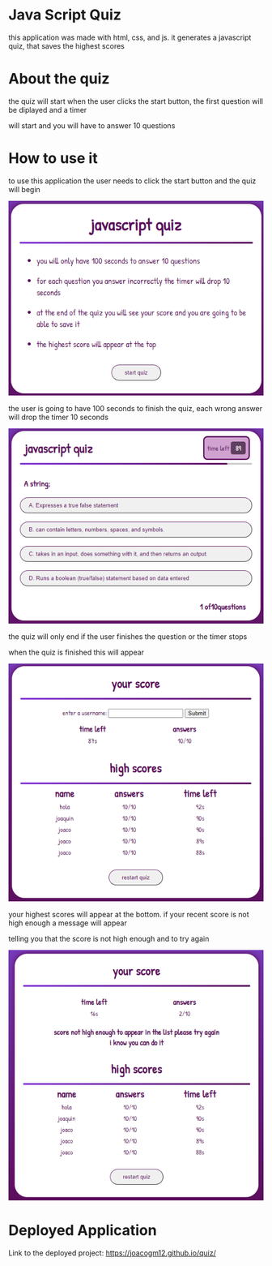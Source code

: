 # Java Script Quiz

this application was made with html, css, and js. it generates a javascript quiz, that saves the highest scores 

# About the quiz
the quiz will start when the user clicks the start button, the first question will be diplayed and a timer

will start and you will have to answer 10 questions


# How to use it

to use this application the user needs to click the start button and the quiz will begin 

![image1](assets/images/foto%20principal%20chica.png)

the user is going to have 100 seconds to finish the quiz, each wrong answer will drop the timer 10 seconds

![image1](assets/images/quiz.png)

the quiz will only end if the user finishes the question or the timer stops

when the quiz is finished this will appear

![image1](assets/images/scores.png)

your highest scores will appear at the bottom. if your recent score is not high enough a message will appear 

telling you that the score is not high enough and to try again 

![image1](assets/images/mensaje.png)


# Deployed Application

Link to the deployed project: https://joacogm12.github.io/quiz/